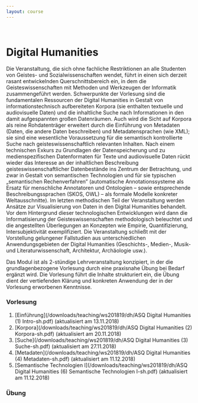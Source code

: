 ```yaml
---
layout: course
---
```


<br>

# Digital Humanities
Die Veranstaltung, die sich ohne fachliche Restriktionen an alle Studenten von Geistes- und Sozialwissenschaften wendet, führt in einen sich derzeit rasant entwickelnden Querschnittsbereich ein, in dem die Geisteswissenschaften mit Methoden und Werkzeugen der Informatik zusammengeführt werden. Schwerpunkte der Vorlesung sind die fundamentalen Ressourcen der Digital Humanities in Gestalt von informationstechnisch aufbereiteten Korpora (sie enthalten textuelle und audiovisuelle Daten) und die inhaltliche Suche nach Informationen in den damit aufgespannten großen Datenräumen. Auch wird die Sicht auf Korpora als reine Rohdatenträger erweitert durch die Einführung von Metadaten (Daten, die andere Daten beschreiben) und Metadatensprachen (wie XML); sie sind eine wesentliche Voraussetzung für die semantisch kontrollierte Suche nach geisteswissenschaftlich relevanten Inhalten. Nach einem technischen Exkurs zu Grundlagen der Datenspeicherung und zu medienspezifischen Datenformaten für Texte und audiovisuelle Daten rückt wieder das Interesse an der inhaltlichen Beschreibung geisteswissenschaftlicher Datenbestände ins Zentrum der Betrachtung, und zwar in Gestalt von semantischen Technologien und für sie typischen „semantischen Rechenverfahren” (automatische Annotationssysteme als Ersatz für menschliche Annotatoren und Ontologien – sowie entsprechende Beschreibungssprachen (SKOS, OWL) – als formale Modelle konkreter Weltausschnitte). Im letzten methodischen Teil der Veranstaltung werden Ansätze zur Visualisierung von Daten in den Digital Humanities behandelt.
Vor dem Hintergrund dieser technologischen Entwicklungen wird dann die Informatisierung der Geisteswissenschaften methodologisch beleuchtet und die angestellten Überlegungen an Konzepten wie Empirie, Quantifizierung, Intersubjektivität exemplifiziert. Die Veranstaltung schließt mit der Vorstellung gelungener Fallstudien aus unterschiedlichen Anwendungsgebieten der Digital Humanities (Geschichts-, Medien-, Musik- und Literaturwissenschaft, Architektur, Archäologie usw.).

Das Modul ist als 2-stündige Lehrveranstaltung konzipiert, in der die grundlagenbezogene Vorlesung durch eine praxisnahe Übung bei Bedarf ergänzt wird. Die Vorlesung führt die Inhalte strukturiert ein, die Übung dient der vertiefenden Klärung und konkreten Anwendung der in der Vorlesung erworbenen Kenntnisse.

### Vorlesung

1. [Einführung](/downloads/teaching/ws201819/dh/ASQ Digital Humanities (1) Intro-sh.pdf) (aktualisiert am 13.11.2018)
2. [Korpora](/downloads/teaching/ws201819/dh/ASQ Digital Humanities (2) Korpora-sh.pdf) (aktualisiert am 20.11.2018)
3. [Suche](/downloads/teaching/ws201819/dh/ASQ Digital Humanities (3) Suche-sh.pdf) (aktualisiert am 27.11.2018)
4. [Metadaten](/downloads/teaching/ws201819/dh/ASQ Digital Humanities (4) Metadaten-sh.pdf) (aktualisiert am 11.12.2018)
5. [Semantische Technologien I](/downloads/teaching/ws201819/dh/ASQ Digital Humanities (6) Semantische Technologien I-sh.pdf) (aktualisiert am 11.12.2018)

<!---
3. [Suche](/downloads/teaching/ss2018/dh/ASQ%20Digital%20Humanities%20(3)%20Suche-sh.pdf) (aktualisiert am 18.6.18)
4. [Metadaten](/downloads/teaching/ss2018/dh/ASQ%20Digital%20Humanities%20(4)%20Metadaten-sh.pdf) (aktualisiert am 20.6.18)
5. [Semantische Technologien I](/downloads/teaching/ss2018/dh/ASQ_Digital_Humanities_6_Semantische_Technologien_I-sh.pdf)
6. [Semantische Technologien II](/downloads/teaching/ss2018/dh/ASQ+Digital+Humanities+7+Semantische+Technologien+II-sh.pdf) (aktualisiert am 12.7.18)
7. [Methodologische Aspekte](/downloads/teaching/ss2018/dh/ASQ+Digital+Humanities+9+Methodologische+Aspekte-sh.pdf)
--->

### Übung

